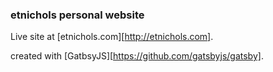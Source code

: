 
### etnichols personal website

Live site at [etnichols.com][http://etnichols.com].

created with [GatbsyJS][https://github.com/gatsbyjs/gatsby].
